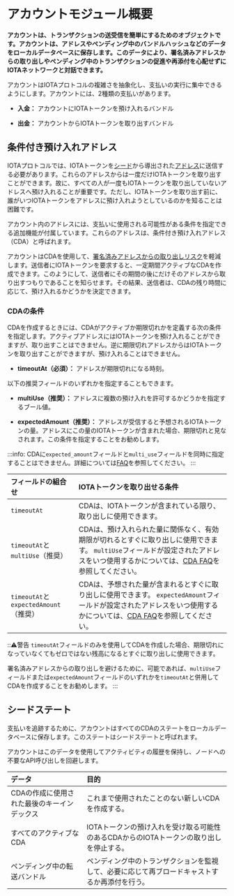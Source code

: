 # アカウントモジュール概要
<!-- # Account module overview -->

**アカウントは、トランザクションの送受信を簡単にするためのオブジェクトです。アカウントは、アドレスやペンディング中のバンドルハッシュなどのデータをローカルデータベースに保存します。このデータにより、署名済みアドレスからの取り出しやペンディング中のトランザクションの促進や再添付を心配せずにIOTAネットワークと対話できます。**
<!-- **An account is an object that makes it easier to send and receive transactions. Accounts store data such as addresses and pending bundle hashes in a local database. This data allows you to interact with an IOTA network without worrying about withdrawing from spent addresses or promoting and reattaching pending transactions.** -->

アカウントはIOTAプロトコルの複雑さを抽象化し、支払いの実行に集中できるようにします。アカウントには、2種類の支払いがあります。
<!-- Accounts abstract the complexity of the IOTA protocol and allow you to focus on making payments. In accounts, we have two types of payment: -->

* **入金：** アカウントにIOTAトークンを預け入れるバンドル
<!-- * **Incoming payment:** A bundle that deposits IOTA tokens into an account -->
* **出金：** アカウントからIOTAトークンを取り出すバンドル
<!-- * **Outgoing payment:** A bundle that withdraws IOTA tokens from an account -->

## 条件付き預け入れアドレス
<!-- ## Conditional deposit addresses -->

IOTAプロトコルでは、IOTAトークンを[シード](root://getting-started/0.1/introduction/what-is-a-seed.md)から導出された[アドレス](root://iota-basics/0.1/concepts/addresses-and-signatures.md)に送信する必要があります。これらのアドレスからは一度だけIOTAトークンを取り出すことができます。故に、すべての人が一度もIOTAトークンを取り出していないアドレスへ預け入れることが重要です。ただし、IOTAトークンを取り出す前に、誰がいつIOTAトークンをアドレスに預け入れようとしているのかを知ることは困難です。
<!-- In the IOTA protocol, IOTA tokens must be sent to [addresses](root://iota-basics/0.1/concepts/addresses-and-signatures.md), which are derived from your [seed](root://getting-started/0.1/introduction/what-is-a-seed.md). These addresses may be withdrawn from only once. As a result, it's important that no one deposits IOTA tokens into a withdrawn address. But, it's difficult to know when or if someone is going to deposit IOTA tokens into your address before you withdraw from it. -->

アカウント内のアドレスには、支払いに使用される可能性がある条件を指定できる追加機能が付属しています。これらのアドレスは、条件付き預け入れアドレス（CDA）と呼ばれます。
<!-- In accounts, addresses come with extra features that allow you to specify the conditions in which they may be used in payments. These addresses are called conditional deposit addresses (CDA). -->

アカウントはCDAを使用して、[署名済みアドレスからの取り出しリスク](root://iota-basics/0.1/concepts/addresses-and-signatures.md#address-reuse)を軽減します。送信者にIOTAトークンを要求すると、一定期間アクティブなCDAを作成できます。このようにして、送信者にその期間の後にだけそのアドレスから取り出すつもりであることを知らせます。その結果、送信者は、CDAの残り時間に応じて、預け入れるかどうかを決定できます。
<!-- Accounts use CDAs to help reduce the [risk of withdrawing from spent addresses](root://iota-basics/0.1/concepts/addresses-and-signatures.md#address-reuse). When you request IOTA tokens from someone, you can create a CDA that's active for a certain period of time. This way, you let the sender know that you intend to withdraw from that address only after that time. As a result, the sender can decide whether to make a deposit, depending on how much time is left on a CDA. -->

### CDAの条件
<!-- ### Conditions of a CDA -->

CDAを作成するときには、CDAがアクティブか期限切れかを定義する次の条件を指定します。アクティブアドレスにはIOTAトークンを預け入れることができますが、取り出すことはできません。逆に期限切れアドレスからはIOTAトークンを取り出すことができますが、預け入れることはできません。
<!-- When you create a CDA, you specify the following condition, which defines whether it's active or expired. You can deposit IOTA tokens into an active address. But, you can't withdraw tokens from an active address. You can withdraw tokens from an expired address. But, you can't deposit tokens into an expired address. -->

* **timeoutAt（必須）：** アドレスが期限切れになる時刻。
<!-- * **timeoutAt (required):** The time at which the address expires -->

以下の推奨フィールドのいずれかを指定することもできます。
<!-- You can also specify one of the following recommended fields: -->

* **multiUse（推奨）：** アドレスに複数の預け入れを許可するかどうかを指定するブール値。
<!-- * **multiUse (recommended):** A boolean that specifies if the address may receive more than one deposit. -->
* **expectedAmount（推奨）：** アドレスが受信すると予想されるIOTAトークンの量。アドレスにこの量のIOTAトークンが含まれた場合、期限切れと見なされます。この条件を指定することをお勧めします。
<!-- * **expectedAmount (recommended):** The amount of IOTA tokens that the address is expected to receive. When the address contains this amount, it's considered expired. We recommend specifying this condition. -->

:::info:
CDAに`expected_amount`フィールドと`multi_use`フィールドを同時に指定することはできません。詳細については[FAQ](../references/cda-advice.md)を参照してください。
:::
<!-- :::info: -->
<!-- You can't specify the `expected_amount` and `multi_use` fields in the same CDA. Please refer to the [FAQ](../references/cda-advice.md) for more advice about CDA conditions. -->
<!-- ::: -->

| **フィールドの組合せ** | **IOTAトークンを取り出せる条件** |
| :--------------------- | :------------------------------- |
| `timeoutAt` | CDAは、IOTAトークンが含まれている限り、取り出しに使用できます。 |
| `timeoutAt`と`multiUse`（推奨） | CDAは、預け入れられた量に関係なく、有効期限が切れるとすぐに取り出しに使用できます。 `multiUse`フィールドが設定されたアドレスをいつ使用するかについては、[CDA FAQ](../references/cda-advice.md)を参照してください。 |
| `timeoutAt`と`expectedAmount`（推奨） | CDAは、予想された量が含まれるとすぐに取り出しに使用できます。 `expectedAmount`フィールドが設定されたアドレスをいつ使用するかについては、[CDA FAQ](../references/cda-advice.md)を参照してください。 |

<!-- |  **Combination of fields** | **Withdrawal conditions** -->
<!-- | :----------| :----------| -->
<!-- |`timeoutAt` |The CDA can used in withdrawals as long as it contains IOTA tokens| -->
<!-- |`timeoutAt` and `multiUse` (recommended) |The CDA can be used in withdrawals as soon as it expires, regardless of how many deposits were made to it. See the [CDA FAQ](../references/cda-advice.md) on when to use addresses with the `multiUse` field set. | -->
<!-- |`timeoutAt` and `expectedAmount` (recommended) | The CDA can be used in withdrawals as soon as it contain the expected amount. See the [CDA FAQ](../references/cda-advice.md) on when to use addresses with the `multi_use` field set.| -->

:::warning:警告
`timeoutAt`フィールドのみを使用してCDAを作成した場合、期限切れになっていなくてもゼロではない残高になるとすぐに取り出しに使用できます。

署名済みアドレスからの取り出しを避けるために、可能であれば、`multiUse`フィールドまたは`expectedAmount`フィールドのいずれかを`timeoutAt`と併用してCDAを作成することをお勧めします。
:::
<!-- :::warning:Warning -->
<!-- If a CDA was created with only the `timeoutAt` field, it can be used in withdrawals as soon as it has a non-zero balance even if it hasn't expired. -->
<!--  -->
<!-- To avoid withdrawing from a spent address, we recommend creating CDAs with either the `multiUse` field or with the `expectedAmount` field whenever possible. -->
<!-- ::: -->

## シードステート
<!-- ## Seed state -->

支払いを追跡するために、アカウントはすべてのCDAのステートをローカルデータベースに保存します。このステートはシードステートと呼ばれます。
<!-- To keep track of payments, accounts store the state of all CDAs in a local database. This state is called the seed state. -->

アカウントはこのデータを使用してアクティビティの履歴を保持し、ノードへの不要なAPI呼び出しを回避します。
<!-- Accounts use this data to keep a history of activity and to avoid making unnecessary API calls to nodes. -->

| **データ** | **目的** |
| :--------- | :------- |
| CDAの作成に使用された最後のキーインデックス | これまで使用されたことのない新しいCDAを作成する。 |
| すべてのアクティブなCDA | IOTAトークンの預け入れを受け取る可能性のあるCDAからのIOTAトークンの取り出しを停止する。 |
| ペンディング中の転送バンドル | ペンディング中のトランザクションを監視して、必要に応じて再ブロードキャストするか再添付を行う。 |

<!-- |**Data**| **Purpose**| -->
<!-- |:-----------------|:----------| -->
<!-- |The last key index that was used to create a CDA| Create a new CDA that has never been used before| -->
<!-- |All active CDAs|Stop withdrawals from CDAs that may receive deposits| -->
<!-- |Pending transfers| Monitor pending transactions and rebroadcast or reattach them if necessary| -->
